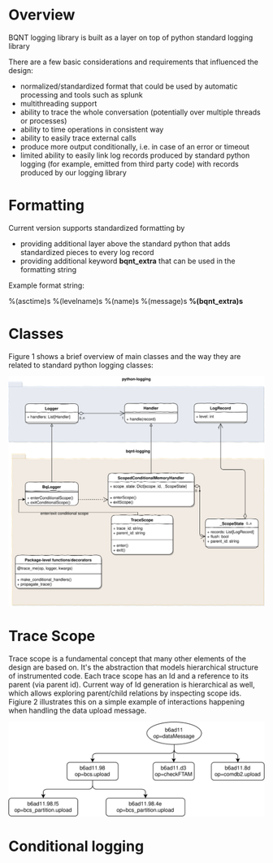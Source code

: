 # Overview

BQNT logging library is built as a layer on top of python standard logging library

There are a few basic considerations and requirements that influenced the design:
* normalized/standardized format that could be used by automatic processing and tools such as splunk
* multithreading support
* ability to trace the whole conversation (potentially over multiple threads or processes)
* ability to time operations in consistent way
* ability to easily trace external calls
* produce more output conditionally, i.e. in case of an error or timeout
* limited ability to easily link log records produced by standard python logging (for example, emitted from third party code) with records produced by our logging library

# Formatting 

Current version supports standardized formatting by 

* providing additional layer above the standard python that adds standardized pieces to every log record
* providing additional keyword **bqnt_extra** that can be used in the formatting string

Example format string:

%(asctime)s %(levelname)s %(name)s %(message)s **%(bqnt_extra)s**

# Classes

Figure 1 shows a brief overview of main classes and the way they are related to standard python logging classes:

![Class Diagram](logging_classes.svg "Figure 1")

# Trace Scope

Trace scope is a fundamental concept that many other elements of the design are based on. It's the abstraction that models hierarchical structure of instrumented code. Each trace scope has an Id and a reference to its parent (via parent id). Current way of Id generation is hierarchical as well, which allows exploring parent/child relations by inspecting scope ids. Figiure 2 illustrates this on a simple example of interactions happening when handling the data upload message.

![Scope Tree](scope_tree.svg "Figure 2")

# Conditional logging
